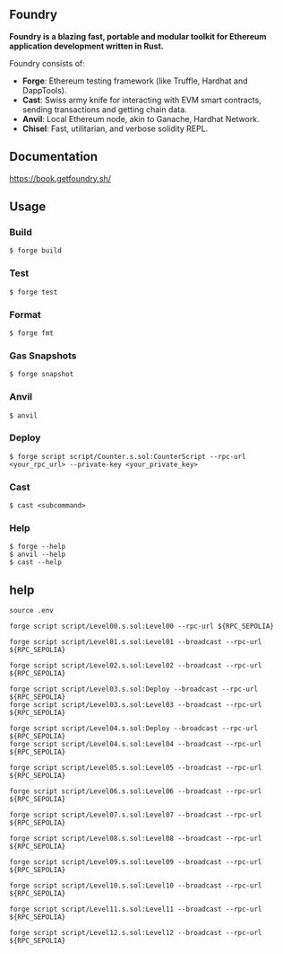 ## Foundry

**Foundry is a blazing fast, portable and modular toolkit for Ethereum application development written in Rust.**

Foundry consists of:

- **Forge**: Ethereum testing framework (like Truffle, Hardhat and DappTools).
- **Cast**: Swiss army knife for interacting with EVM smart contracts, sending transactions and getting chain data.
- **Anvil**: Local Ethereum node, akin to Ganache, Hardhat Network.
- **Chisel**: Fast, utilitarian, and verbose solidity REPL.

## Documentation

https://book.getfoundry.sh/

## Usage

### Build

```shell
$ forge build
```

### Test

```shell
$ forge test
```

### Format

```shell
$ forge fmt
```

### Gas Snapshots

```shell
$ forge snapshot
```

### Anvil

```shell
$ anvil
```

### Deploy

```shell
$ forge script script/Counter.s.sol:CounterScript --rpc-url <your_rpc_url> --private-key <your_private_key>
```

### Cast

```shell
$ cast <subcommand>
```

### Help

```shell
$ forge --help
$ anvil --help
$ cast --help
```

## help

```shell
source .env

forge script script/Level00.s.sol:Level00 --rpc-url ${RPC_SEPOLIA}

forge script script/Level01.s.sol:Level01 --broadcast --rpc-url ${RPC_SEPOLIA}

forge script script/Level02.s.sol:Level02 --broadcast --rpc-url ${RPC_SEPOLIA}

forge script script/Level03.s.sol:Deploy --broadcast --rpc-url ${RPC_SEPOLIA}
forge script script/Level03.s.sol:Level03 --broadcast --rpc-url ${RPC_SEPOLIA}

forge script script/Level04.s.sol:Deploy --broadcast --rpc-url ${RPC_SEPOLIA}
forge script script/Level04.s.sol:Level04 --broadcast --rpc-url ${RPC_SEPOLIA}

forge script script/Level05.s.sol:Level05 --broadcast --rpc-url ${RPC_SEPOLIA}

forge script script/Level06.s.sol:Level06 --broadcast --rpc-url ${RPC_SEPOLIA}

forge script script/Level07.s.sol:Level07 --broadcast --rpc-url ${RPC_SEPOLIA}

forge script script/Level08.s.sol:Level08 --broadcast --rpc-url ${RPC_SEPOLIA}

forge script script/Level09.s.sol:Level09 --broadcast --rpc-url ${RPC_SEPOLIA}

forge script script/Level10.s.sol:Level10 --broadcast --rpc-url ${RPC_SEPOLIA}

forge script script/Level11.s.sol:Level11 --broadcast --rpc-url ${RPC_SEPOLIA}

forge script script/Level12.s.sol:Level12 --broadcast --rpc-url ${RPC_SEPOLIA}
```
